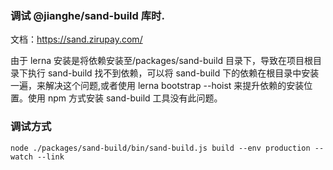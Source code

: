 ### 调试 @jianghe/sand-build 库时.

文档：https://sand.zirupay.com/

由于 lerna 安装是将依赖安装至/packages/sand-build 目录下，导致在项目根目录下执行 sand-build 找不到依赖，可以将 sand-build 下的依赖在根目录中安装一遍，来解决这个问题,或者使用 lerna bootstrap --hoist 来提升依赖的安装位置。使用 npm 方式安装 sand-build 工具没有此问题。

### 调试方式

```
node ./packages/sand-build/bin/sand-build.js build --env production --watch --link
```
